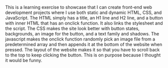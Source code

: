 This is a learning exercise to showcase that I can create front-end web development projects where I use both static and dynamic HTML, CSS, and JavaScript.
The HTML simply has a title, an H1 line and H2 line, and a button with inner HTML that has an onclick function. It also links the stylesheet and the script.
The CSS makes the site look better with button states, backgrounds, an image for the button, and a text family and shadows.
The javascript makes the onclick function randomly pick an image file from a predetermined array and then appends it at the bottom of the website when pressed.
The layout of the website makes it so that you have to scroll back to the top to keep clicking the button. This is on purpose because I thought it would be funny.

